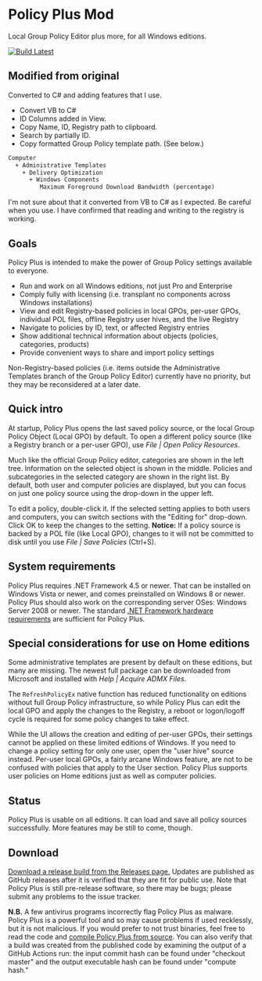 # Policy Plus Mod

Local Group Policy Editor plus more, for all Windows editions.

[![Build Latest](https://github.com/tttza/PolicyPlus/actions/workflows/latest.yml/badge.svg)](https://github.com/tttza/PolicyPlus/actions/workflows/latest.yml)

## Modified from original

Converted to C# and adding features that I use.

- Convert VB to C#
- ID Columns added in View.
- Copy Name, ID, Registry path to clipboard.
- Search by partially ID.
- Copy formatted Group Policy template path. (See below.)

```txt
Computer
  + Administrative Templates
    + Delivery Optimization
      + Windows Components
         Maximum Foreground Download Bandwidth (percentage)
```

I'm not sure about that it converted from VB to C# as I expected. Be careful when you use.
I have confirmed that reading and writing to the registry is working.

## Goals

Policy Plus is intended to make the power of Group Policy settings available to everyone.

- Run and work on all Windows editions, not just Pro and Enterprise
- Comply fully with licensing (i.e. transplant no components across Windows installations)
- View and edit Registry-based policies in local GPOs, per-user GPOs, individual POL files, offline Registry user hives, and the live Registry
- Navigate to policies by ID, text, or affected Registry entries
- Show additional technical information about objects (policies, categories, products)
- Provide convenient ways to share and import policy settings

Non-Registry-based policies (i.e. items outside the Administrative Templates branch of the Group Policy Editor) currently have no priority,
but they may be reconsidered at a later date.

## Quick intro

At startup, Policy Plus opens the last saved policy source, or the local Group Policy Object (Local GPO) by default.
To open a different policy source (like a Registry branch or a per-user GPO), use _File | Open Policy Resources_.

Much like the official Group Policy editor, categories are shown in the left tree.
Information on the selected object is shown in the middle.
Policies and subcategories in the selected category are shown in the right list.
By default, both user and computer policies are displayed, but you can focus on just one policy source using the drop-down in the upper left.

To edit a policy, double-click it. If the selected setting applies to both users and computers,
you can switch sections with the "Editing for" drop-down. Click OK to keep the changes to the setting.
**Notice:** If a policy source is backed by a POL file (like Local GPO),
changes to it will not be committed to disk until you use _File | Save Policies_ (Ctrl+S).

## System requirements

Policy Plus requires .NET Framework 4.5 or newer. That can be installed on Windows Vista or newer,
and comes preinstalled on Windows 8 or newer.
Policy Plus should also work on the corresponding server OSes: Windows Server 2008 or newer.
The standard [.NET Framework hardware requirements](https://docs.microsoft.com/en-us/dotnet/framework/get-started/system-requirements)
are sufficient for Policy Plus.

## Special considerations for use on Home editions

Some administrative templates are present by default on these editions, but many are missing.
The newest full package can be downloaded from Microsoft and installed with _Help | Acquire ADMX Files_.

The `RefreshPolicyEx` native function has reduced functionality on editions without full Group Policy infrastructure,
so while Policy Plus can edit the local GPO and apply the changes to the Registry,
a reboot or logon/logoff cycle is required for some policy changes to take effect.

While the UI allows the creation and editing of per-user GPOs, their settings cannot be applied on these limited editions of Windows.
If you need to change a policy setting for only one user, open the "user hive" source instead.
Per-user local GPOs, a fairly arcane Windows feature, are not to be confused with policies that apply to the User section.
Policy Plus supports user policies on Home editions just as well as computer policies.

## Status

Policy Plus is usable on all editions. It can load and save all policy sources successfully. More features may be still to come, though.

## Download

[Download a release build from the Releases page.](https://github.com/tttza/PolicyPlus/releases)
Updates are published as GitHub releases after it is verified that they are fit for public use.
Note that Policy Plus is still pre-release software, so there may be bugs; please submit any problems to the issue tracker.

**N.B.** A few antivirus programs incorrectly flag Policy Plus as malware.
Policy Plus is a powerful tool and so may cause problems if used recklessly, but it is not malicious.
If you would prefer to not trust binaries, feel free to read the code and [compile Policy Plus from source](https://github.com/tttza/PolicyPlus/blob/master/COMPILE.md).
You can also verify that a build was created from the published code by examining the output of a GitHub Actions run:
the input commit hash can be found under "checkout master" and the output executable hash can be found under "compute hash."
